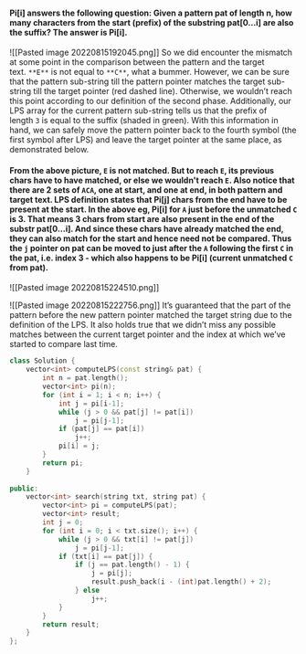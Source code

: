#### Pi\[i] answers the following question: Given a pattern pat of length n, how many characters from the start (prefix) of the substring pat\[0...i] are also the suffix? The answer is Pi\[i].

![[Pasted image 20220815192045.png]]
So we did encounter the mismatch at some point in the comparison between the pattern and the target text. `**E**` is not equal to `**C**`, what a bummer. However, we can be sure that the pattern sub-string till the pattern pointer matches the target sub-string till the target pointer (red dashed line). Otherwise, we wouldn’t reach this point according to our definition of the second phase. Additionally, our LPS array for the current pattern sub-string tells us that the prefix of length `3` is equal to the suffix (shaded in green). With this information in hand, we can safely move the pattern pointer back to the fourth symbol (the first symbol after LPS) and leave the target pointer at the same place, as demonstrated below.

#### From the above picture, `E` is not matched. But to reach `E`, its previous chars have to have matched, or else we wouldn't reach `E`. Also notice that there are 2 sets of `ACA`, one at start, and one at end, in both pattern and target text. LPS definition states that Pi\[j] chars from the end have to be present at the start. In the above eg, Pi\[i] for `A` just before the unmatched `C` is 3. That means 3 chars from start are also present in the end of the substr pat\[0...i]. And since these chars have already matched the end, they can also match for the start and hence need not be compared. Thus the `j` pointer on pat can be moved to just after the `A` following the first `C` in the pat, i.e. index 3 - which also happens to be Pi\[i] (current unmatched `C` from pat).
![[Pasted image 20220815224510.png]]

![[Pasted image 20220815222756.png]]
It’s guaranteed that the part of the pattern before the new pattern pointer matched the target string due to the definition of the LPS. It also holds true that we didn’t miss any possible matches between the current target pointer and the index at which we’ve started to compare last time. 


```cpp
class Solution {
	vector<int> computeLPS(const string& pat) {
	    int n = pat.length();
	    vector<int> pi(n);
	    for (int i = 1; i < n; i++) {
	        int j = pi[i-1];
	        while (j > 0 && pat[j] != pat[i])
	            j = pi[j-1];
	        if (pat[j] == pat[i])
	            j++;
	        pi[i] = j;
	    }
	    return pi;
	}
	
public:
	vector<int> search(string txt, string pat) {
		vector<int> pi = computeLPS(pat);
	    vector<int> result;
	    int j = 0;
	    for (int i = 0; i < txt.size(); i++) {
	        while (j > 0 && txt[i] != pat[j])
	            j = pi[j-1];
	        if (txt[i] == pat[j]) {
	            if (j == pat.length() - 1) {
	                j = pi[j];
	                result.push_back(i - (int)pat.length() + 2);
	            } else
	                j++;
	        }
	    }
	    return result;
	}
};
```